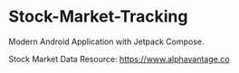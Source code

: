 # Stock-Market-Tracking
Modern Android Application with Jetpack Compose.

Stock Market Data Resource: https://www.alphavantage.co
